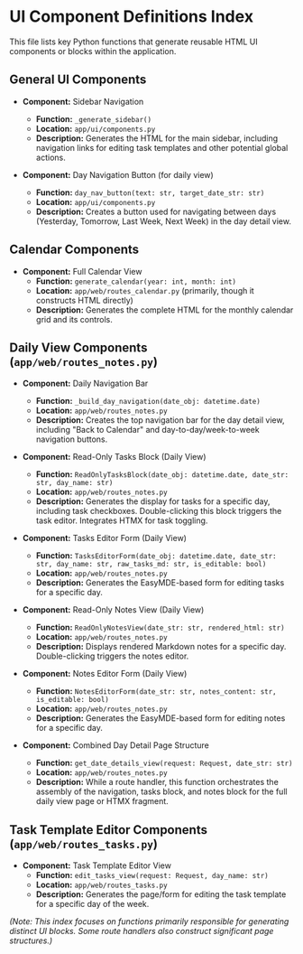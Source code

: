 # UI Component Definitions Index

This file lists key Python functions that generate reusable HTML UI components or blocks within the application.

## General UI Components

*   **Component:** Sidebar Navigation
    *   **Function:** `_generate_sidebar()`
    *   **Location:** `app/ui/components.py`
    *   **Description:** Generates the HTML for the main sidebar, including navigation links for editing task templates and other potential global actions.

*   **Component:** Day Navigation Button (for daily view)
    *   **Function:** `day_nav_button(text: str, target_date_str: str)`
    *   **Location:** `app/ui/components.py`
    *   **Description:** Creates a button used for navigating between days (Yesterday, Tomorrow, Last Week, Next Week) in the day detail view.

## Calendar Components

*   **Component:** Full Calendar View
    *   **Function:** `generate_calendar(year: int, month: int)`
    *   **Location:** `app/web/routes_calendar.py` (primarily, though it constructs HTML directly)
    *   **Description:** Generates the complete HTML for the monthly calendar grid and its controls.

## Daily View Components (`app/web/routes_notes.py`)

*   **Component:** Daily Navigation Bar
    *   **Function:** `_build_day_navigation(date_obj: datetime.date)`
    *   **Location:** `app/web/routes_notes.py`
    *   **Description:** Creates the top navigation bar for the day detail view, including "Back to Calendar" and day-to-day/week-to-week navigation buttons.

*   **Component:** Read-Only Tasks Block (Daily View)
    *   **Function:** `ReadOnlyTasksBlock(date_obj: datetime.date, date_str: str, day_name: str)`
    *   **Location:** `app/web/routes_notes.py`
    *   **Description:** Generates the display for tasks for a specific day, including task checkboxes. Double-clicking this block triggers the task editor. Integrates HTMX for task toggling.

*   **Component:** Tasks Editor Form (Daily View)
    *   **Function:** `TasksEditorForm(date_obj: datetime.date, date_str: str, day_name: str, raw_tasks_md: str, is_editable: bool)`
    *   **Location:** `app/web/routes_notes.py`
    *   **Description:** Generates the EasyMDE-based form for editing tasks for a specific day.

*   **Component:** Read-Only Notes View (Daily View)
    *   **Function:** `ReadOnlyNotesView(date_str: str, rendered_html: str)`
    *   **Location:** `app/web/routes_notes.py`
    *   **Description:** Displays rendered Markdown notes for a specific day. Double-clicking triggers the notes editor.

*   **Component:** Notes Editor Form (Daily View)
    *   **Function:** `NotesEditorForm(date_str: str, notes_content: str, is_editable: bool)`
    *   **Location:** `app/web/routes_notes.py`
    *   **Description:** Generates the EasyMDE-based form for editing notes for a specific day.

*   **Component:** Combined Day Detail Page Structure
    *   **Function:** `get_date_details_view(request: Request, date_str: str)`
    *   **Location:** `app/web/routes_notes.py`
    *   **Description:** While a route handler, this function orchestrates the assembly of the navigation, tasks block, and notes block for the full daily view page or HTMX fragment.

## Task Template Editor Components (`app/web/routes_tasks.py`)

*   **Component:** Task Template Editor View
    *   **Function:** `edit_tasks_view(request: Request, day_name: str)`
    *   **Location:** `app/web/routes_tasks.py`
    *   **Description:** Generates the page/form for editing the task template for a specific day of the week.

*(Note: This index focuses on functions primarily responsible for generating distinct UI blocks. Some route handlers also construct significant page structures.)* 